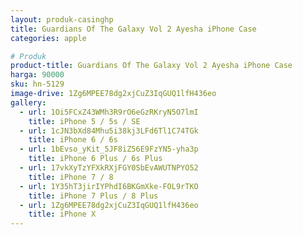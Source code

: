 ```yaml
---
layout: produk-casinghp
title: Guardians Of The Galaxy Vol 2 Ayesha iPhone Case
categories: apple

# Produk
product-title: Guardians Of The Galaxy Vol 2 Ayesha iPhone Case
harga: 90000
sku: hn-5129
image-drive: 1Zg6MPEE78dg2xjCuZ3IqGUQ1lfH436eo
gallery:
  - url: 1Oi5FCxZ43WMh3R9rO6eGzRKryN5O7lmI
    title: iPhone 5 / 5s / SE
  - url: 1cJN3bXd84Mhu5i38kj3LFd6Tl1C74TGk
    title: iPhone 6 / 6s
  - url: 1bEvso_yKit_5JF8iZ56E9FzYN5-yha3p
    title: iPhone 6 Plus / 6s Plus
  - url: 17vkXyTzYFXkRXjFGY0SbEvAWUTNPYO52
    title: iPhone 7 / 8
  - url: 1Y35hT3jirIYPhdI6BKGmXke-FOL9rTKO
    title: iPhone 7 Plus / 8 Plus
  - url: 1Zg6MPEE78dg2xjCuZ3IqGUQ1lfH436eo
    title: iPhone X
---
```

